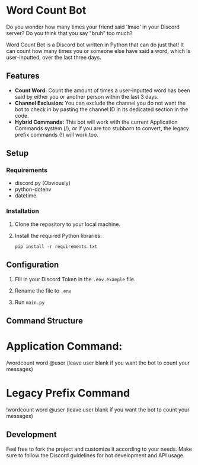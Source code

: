 # Word Count Bot
Do you wonder how many times your friend said 'lmao' in your Discord server?
Do you think that you say "bruh" too much?

Word Count Bot is a Discord bot written in Python that can do just that!
It can count how many times you or someone else have said a word, which is user-inputted, over the last three days.

## Features

- **Count Word:** Count the amount of times a user-inputted word has been said by either you or another person within the last 3 days.
- **Channel Exclusion:** You can exclude the channel you do not want the bot to check in by pasting the channel ID in its dedicated section in the code.
- **Hybrid Commands:** This bot will work with the current Application Commands system (/), or if you are too stubborn to convert, the legacy prefix commands (!) will work too.

## Setup

### Requirements

- discord.py (Obviously)
- python-dotenv
- datetime

### Installation

1. Clone the repository to your local machine.
   
2. Install the required Python libraries:

   ```
   pip install -r requirements.txt
   ```
   
## Configuration

1. Fill in your Discord Token in the `.env.example` file.

2. Rename the file to `.env`

3. Run `main.py`

## Command Structure

# Application Command:
/wordcount word @user (leave user blank if you want the bot to count your messages)

# Legacy Prefix Command
!wordcount word @user (leave user blank if you want the bot to count your messages)

## Development

Feel free to fork the project and customize it according to your needs. Make sure to follow the Discord guidelines for bot development and API usage.
